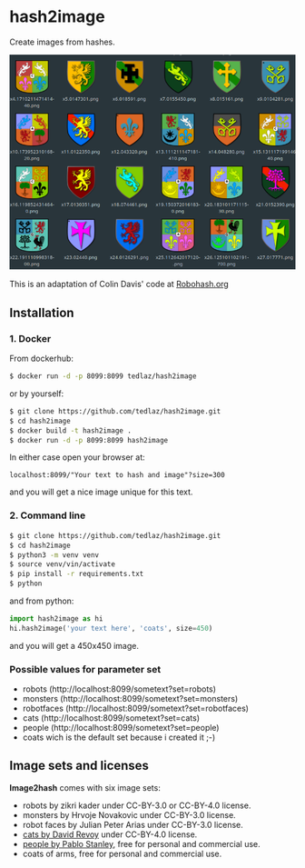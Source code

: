 # hash2image

Create images from hashes.

![icon examples](hash2image-sample.png)

This is an adaptation of Colin Davis' code at [Robohash.org](https://robohash.org/)

## Installation

### 1. Docker

From dockerhub:

```sh
$ docker run -d -p 8099:8099 tedlaz/hash2image
```

or by yourself:

```sh
$ git clone https://github.com/tedlaz/hash2image.git
$ cd hash2image
$ docker build -t hash2image .
$ docker run -d -p 8099:8099 hash2image
```

In either case open your browser at:

```
localhost:8099/"Your text to hash and image"?size=300
```

and you will get a nice image unique for this text.

### 2. Command line

```sh
$ git clone https://github.com/tedlaz/hash2image.git
$ cd hash2image
$ python3 -m venv venv
$ source venv/vin/activate
$ pip install -r requirements.txt
$ python
```

and from python:

```python
import hash2image as hi
hi.hash2image('your text here', 'coats', size=450)
```

and you will get a 450x450 image.

### Possible values for parameter set

- robots (http://localhost:8099/sometext?set=robots)
- monsters (http://localhost:8099/sometext?set=monsters)
- robotfaces (http://localhost:8099/sometext?set=robotfaces)
- cats (http://localhost:8099/sometext?set=cats)
- people (http://localhost:8099/sometext?set=people)
- coats wich is the default set because i created it ;-)

## Image sets and licenses

**Image2hash** comes with six image sets:

- robots by zikri kader under CC-BY-3.0 or CC-BY-4.0 license.
- monsters by Hrvoje Novakovic under CC-BY-3.0 license.
- robot faces by Julian Peter Arias under CC-BY-3.0 license.
- [cats by David Revoy](https://www.peppercarrot.com/en/article391/cat-avatar-generator) under CC-BY-4.0 license.
- [people by Pablo Stanley](https://avataaars.com/), free for personal and commercial use.
- coats of arms, free for personal and commercial use.
